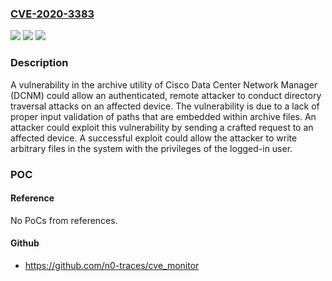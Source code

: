 ### [CVE-2020-3383](https://cve.mitre.org/cgi-bin/cvename.cgi?name=CVE-2020-3383)
![](https://img.shields.io/static/v1?label=Product&message=Cisco%20Data%20Center%20Network%20Manager%20&color=blue)
![](https://img.shields.io/static/v1?label=Version&message=n%2Fa&color=blue)
![](https://img.shields.io/static/v1?label=Vulnerability&message=CWE-20&color=brighgreen)

### Description

A vulnerability in the archive utility of Cisco Data Center Network Manager (DCNM) could allow an authenticated, remote attacker to conduct directory traversal attacks on an affected device. The vulnerability is due to a lack of proper input validation of paths that are embedded within archive files. An attacker could exploit this vulnerability by sending a crafted request to an affected device. A successful exploit could allow the attacker to write arbitrary files in the system with the privileges of the logged-in user.

### POC

#### Reference
No PoCs from references.

#### Github
- https://github.com/n0-traces/cve_monitor

